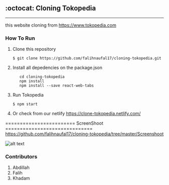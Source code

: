 ## :octocat: Cloning Tokopedia
---
this website cloning from https://www.tokopedia.com

### How To Run

1. Clone this repository
   ```
   $ git clone https://github.com/falihnaufal17/cloning-tokopedia.git
   ```
2. Install all depedencies on the package.json
   ```
      cd cloning-tokopedia 
      npm install
      npm install --save react-web-tabs

   ```
3. Run Tokopedia
   ```
   $ npm start
   ```
4. Or check from our netlify https://clone-tokopedia.netlify.com/

======================== ScreenShoot ==============================
https://github.com/falihnaufal17/cloning-tokopedia/tree/master/Screenshoot

![alt text](https://github.com/falihnaufal17/cloning-tokopedia/tree/master/Screenshoot/Home.JPG "Ini Home")

### Contributors

1. Abdillah
2. Falih
3. Khadam
